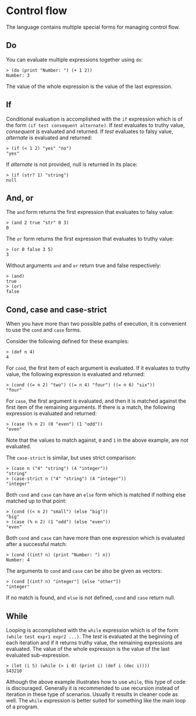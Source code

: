 # Control flow

The language contains multiple special forms for managing control flow.

## Do

You can evaluate multiple expressions together using `do`:

```text
> (do (print "Number: ") (+ 1 2))
Number: 3
```

The value of the whole expression is the value of the last expression.

## If

Conditional evaluation is accomplished with the `if` expression which is of the form `(if test consequent alternate)`. If *test* evaluates to truthy value, *consequent* is evaluated and returned. If *test* evaluates to falsy value, *alternate* is evaluated and returned:

```text
> (if (< 1 2) "yes" "no")
"yes"
```

If *alternate* is not provided, null is returned in its place:

```text
> (if (str? 1) "string")
null
```

## And, or

The `and` form returns the first expression that evaluates to falsy value:

```text
> (and 2 true "str" 0 3)
0
```

The `or` form returns the first expression that evaluates to truthy value:

```text
> (or 0 false 3 5)
3
```

Without arguments `and` and `or` return true and false respectively:

```text
> (and)
true
> (or)
false
```

## Cond, case and case-strict

When you have more than two possible paths of execution, it is convenient to use the `cond` and `case` forms.

Consider the following defined for these examples:

```text
> (def n 4)
4
```

For `cond`, the first item of each argument is evaluated. If it evaluates to truthy value, the following expression is evaluated and returned:

```text
> (cond ((= n 2) "two") ((= n 4) "four") ((= n 6) "six"))
"four"
```

For `case`, the first argument is evaluated, and then it is matched against the first item of the remaining arguments. If there is a match, the following expression is evaluated and returned:

```text
> (case (% n 2) (0 "even") (1 "odd"))
"even"
```

Note that the values to match against, `0` and `1` in the above example, are not evaluated.

The `case-strict` is similar, but uses strict comparison:

```text
> (case n ("4" "string") (4 "integer"))
"string"
> (case-strict n ("4" "string") (4 "integer"))
"integer"
```

Both `cond` and `case` can have an `else` form which is matched if nothing else matched up to that point:

```text
> (cond ((< n 2) "small") (else "big"))
"big"
> (case (% n 2) (1 "odd") (else "even"))
"even"
```

Both `cond` and `case` can have more than one expression which is evaluated after a successful match:

```text
> (cond ((int? n) (print "Number: ") n))
Number: 4
```

The arguments to `cond` and `case` can be also be given as vectors:

```text
> (cond [(int? n) "integer"] [else "other"])
"integer"
```

If no match is found, and `else` is not defined, `cond` and `case` return null.

## While

Looping is accomplished with the `while` expression which is of the form `(while test expr1 expr2 ...)`. The *test* is evaluated at the beginning of each iteration and if it returns truthy value, the remaining expressions are evaluated. The value of the whole expression is the value of the last evaluated sub-expression.

```text
> (let (i 5) (while (> i 0) (print i) (def i (dec i))))
543210
```

Although the above example illustrates how to use `while`, this type of code is discouraged. Generally it is recommended to use recursion instead of iteration in these type of scenarios. Usually it results in cleaner code as well. The `while` expression is better suited for something like the main loop of a program.
